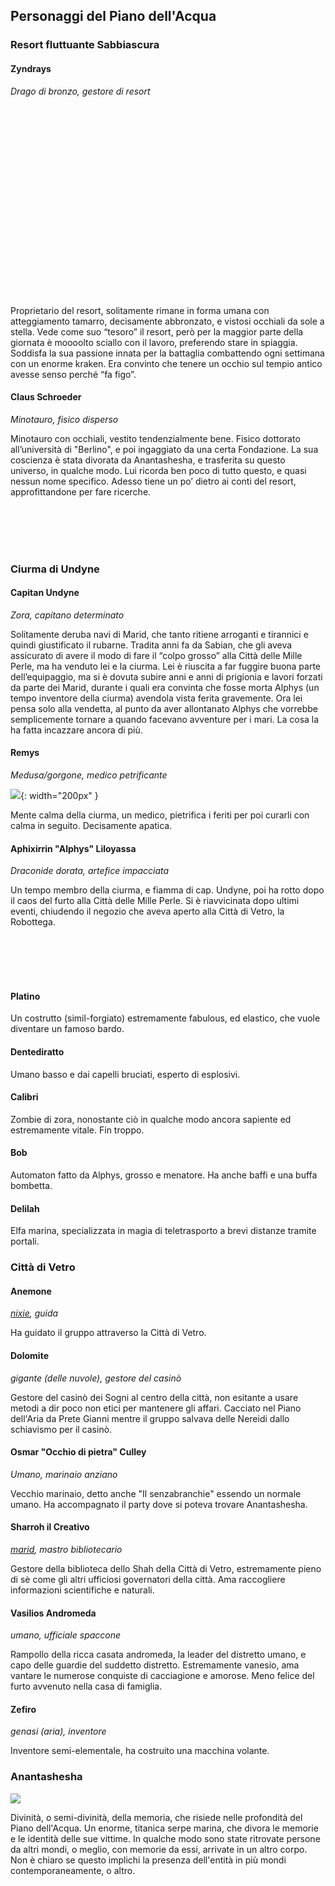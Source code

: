 ## Personaggi del Piano dell'Acqua

### Resort fluttuante Sabbiascura

#### Zyndrays

*Drago di bronzo, gestore di resort*

<div style="width: 45%; background-image: url('https://i.imgur.com/9zhYuyw.jpg'); background-position: top 0% left 50%; background-size: 150%; float: left;" class="portrait"> <a href="https://i.imgur.com/9zhYuyw.jpg" class="fill-div"></a></div> <div style="width: 45%; background-image: url('https://www.dndbeyond.com/avatars/thumbnails/30782/503/1000/1000/638061964458445076.png'); background-position: top 0% right 0%; background-size: 150%; float: left;" class="portrait"> <a href="https://www.dndbeyond.com/avatars/thumbnails/30782/503/1000/1000/638061964458445076.png" class="fill-div"></a></div>

<br><br>
<br><br>
<br><br>
<br><br>
<br><br>
<br><br>
<br><br>
<br><br>
<br><br>

Proprietario del resort, solitamente rimane in forma umana con atteggiamento tamarro, decisamente abbronzato, e vistosi occhiali da sole a stella. Vede come suo “tesoro” il resort, però per la maggior parte della giornata è moooolto sciallo con il lavoro, preferendo stare in spiaggia. Soddisfa la sua passione innata per la battaglia combattendo ogni settimana con un enorme kraken.
Era convinto che tenere un occhio sul tempio antico avesse senso perché “fa figo”.

#### Claus Schroeder

<div style="width: 33%; background-image: url('https://i.imgur.com/n0GwCHN.jpg'); background-position: top 0% left 50%; background-size: 120%; float: left;" class="portrait"> <a href="https://i.imgur.com/n0GwCHN.jpg" class="fill-div"></a></div>

*Minotauro, fisico disperso*

Minotauro con occhiali, vestito tendenzialmente bene. Fisico dottorato all’università di "Berlino", e poi ingaggiato da una certa Fondazione. La sua coscienza è stata divorata da Anantashesha, e trasferita su questo universo, in qualche modo. Lui ricorda ben poco di tutto questo, e quasi nessun nome specifico. Adesso tiene un po’ dietro ai conti del resort, approfittandone per fare ricerche.

<br>
<br>
<br>
<br>

### Ciurma di Undyne

#### Capitan Undyne

<div style="width: 25%; background-image: url('https://i.imgur.com/zvVCfSP.jpg'); background-position: top 0% left 0%; background-size: 100%; float: left;" class="portrait"> <a href="https://i.imgur.com/zvVCfSP.jpg" class="fill-div"></a></div>

*Zora, capitano determinato*

Solitamente deruba navi di Marid, che tanto ritiene arroganti e tirannici e quindi giustificato il rubarne.
Tradita anni fa da Sabian, che gli aveva assicurato di avere il modo di fare il “colpo grosso” alla Città delle Mille Perle, ma ha venduto lei e la ciurma. Lei è riuscita a far fuggire buona parte dell’equipaggio, ma si è dovuta subire anni e anni di prigionia e lavori forzati da parte dei Marid, durante i quali era convinta che fosse morta Alphys (un tempo inventore della ciurma) avendola vista ferita gravemente. Ora lei pensa solo alla vendetta, al punto da aver allontanato Alphys che vorrebbe semplicemente tornare a quando facevano avventure per i mari. La cosa la ha fatta incazzare ancora di più.

#### Remys

*Medusa/gorgone, medico petrificante*

![](https://i.imgur.com/w4vanwB.png){: width="200px" }

Mente calma della ciurma, un medico, pietrifica i feriti per poi curarli con calma in seguito. Decisamente apatica.

#### Aphixirrin "Alphys" Liloyassa

<div style="width: 25%; background-image: url('https://i.imgur.com/uCJjnWl.jpg'); background-position: top 5% left 12%; background-size: 200%; float: left;" class="portrait"> <a href="https://i.imgur.com/uCJjnWl.jpg" class="fill-div"></a></div>

*Draconide dorata, artefice impacciata*

Un tempo membro della ciurma, e fiamma di cap. Undyne, poi ha rotto dopo il caos del furto alla Città delle Mille Perle. Si è riavvicinata dopo ultimi eventi, chiudendo il negozio che aveva aperto alla Città di Vetro, la Robottega.

<br>
<br>
<br>
<br>

<div style="width: 17.5%; background-image: url('https://i.imgur.com/eZu1iZw.jpg'); background-position: top 7% right 35%; background-size: 300%; float: left;" class="portrait"> <a href="https://i.imgur.com/eZu1iZw.jpg" class="fill-div"></a></div> <div style="width: 17.5%; background-image: url('https://i.imgur.com/rWyj4UM.jpg'); background-position: top 7% right 35%; background-size: 300%; float: left;" class="portrait"> <a href="https://i.imgur.com/rWyj4UM.jpg" class="fill-div"></a></div> <div style="width: 17.5%; background-image: url('https://images-wixmp-ed30a86b8c4ca887773594c2.wixmp.com/f/1d9fd141-ac4e-4245-9fc8-df15d1a817d9/dctiqwl-db2cb5e4-36ee-4a16-a727-cb87cec92368.png?token=eyJ0eXAiOiJKV1QiLCJhbGciOiJIUzI1NiJ9.eyJzdWIiOiJ1cm46YXBwOjdlMGQxODg5ODIyNjQzNzNhNWYwZDQxNWVhMGQyNmUwIiwiaXNzIjoidXJuOmFwcDo3ZTBkMTg4OTgyMjY0MzczYTVmMGQ0MTVlYTBkMjZlMCIsIm9iaiI6W1t7InBhdGgiOiJcL2ZcLzFkOWZkMTQxLWFjNGUtNDI0NS05ZmM4LWRmMTVkMWE4MTdkOVwvZGN0aXF3bC1kYjJjYjVlNC0zNmVlLTRhMTYtYTcyNy1jYjg3Y2VjOTIzNjgucG5nIn1dXSwiYXVkIjpbInVybjpzZXJ2aWNlOmZpbGUuZG93bmxvYWQiXX0.yqGxenIDa07RxbAIUzxMnZw-Ll7YeungsYdz2QoSdEs'); background-position: top 7% right 35%; background-size: 120%; float: left;" class="portrait"> <a href="https://images-wixmp-ed30a86b8c4ca887773594c2.wixmp.com/f/1d9fd141-ac4e-4245-9fc8-df15d1a817d9/dctiqwl-db2cb5e4-36ee-4a16-a727-cb87cec92368.png?token=eyJ0eXAiOiJKV1QiLCJhbGciOiJIUzI1NiJ9.eyJzdWIiOiJ1cm46YXBwOjdlMGQxODg5ODIyNjQzNzNhNWYwZDQxNWVhMGQyNmUwIiwiaXNzIjoidXJuOmFwcDo3ZTBkMTg4OTgyMjY0MzczYTVmMGQ0MTVlYTBkMjZlMCIsIm9iaiI6W1t7InBhdGgiOiJcL2ZcLzFkOWZkMTQxLWFjNGUtNDI0NS05ZmM4LWRmMTVkMWE4MTdkOVwvZGN0aXF3bC1kYjJjYjVlNC0zNmVlLTRhMTYtYTcyNy1jYjg3Y2VjOTIzNjgucG5nIn1dXSwiYXVkIjpbInVybjpzZXJ2aWNlOmZpbGUuZG93bmxvYWQiXX0.yqGxenIDa07RxbAIUzxMnZw-Ll7YeungsYdz2QoSdEs" class="fill-div"></a></div> <div style="width: 17.5%; background-image: url('https://i.imgur.com/jv2Jn9T.jpg'); background-position: top 0% right 0%; background-size: 100%; float: left;" class="portrait"> <a href="https://i.imgur.com/jv2Jn9T.jpg" class="fill-div"></a></div> <div style="width: 17.5%; background-image: url('https://i.imgur.com/PrSVnzH.jpg'); background-position: top 10% right 52%; background-size: 400%; float: left;" class="portrait"> <a href="https://i.imgur.com/PrSVnzH.jpg" class="fill-div"></a></div>

#### Platino

Un costrutto (simil-forgiato) estremamente fabulous, ed elastico, che vuole diventare un famoso bardo.

#### Dentediratto

Umano basso e dai capelli bruciati, esperto di esplosivi.

#### Calibri

Zombie di zora, nonostante ciò in qualche modo ancora sapiente ed estremamente vitale. Fin troppo.

#### Bob

Automaton fatto da Alphys, grosso e menatore. Ha anche baffi e una buffa bombetta.

#### Delilah

Elfa marina, specializzata in magia di teletrasporto a brevi distanze tramite portali.

### Città di Vetro


#### Anemone

*[nixie](https://forgottenrealms.fandom.com/wiki/Nixie), guida*

Ha guidato il gruppo attraverso la Città di Vetro.

#### Dolomite

*gigante (delle nuvole), gestore del casinò*

Gestore del casinò dei Sogni al centro della città, non esitante a usare metodi a dir poco non etici per mantenere gli affari. Cacciato nel Piano dell'Aria da Prete Gianni mentre il gruppo salvava delle Nereidi dallo schiavismo per il casinò.

#### Osmar "Occhio di pietra" Culley

*Umano, marinaio anziano*

Vecchio marinaio, detto anche "Il senzabranchie" essendo un normale umano. Ha accompagnato il party dove si poteva trovare Anantashesha.

#### Sharroh il Creativo

*[marid](https://forgottenrealms.fandom.com/wiki/Marid), mastro bibliotecario*

Gestore della biblioteca dello Shah della Città di Vetro, estremamente pieno di sè come gli altri ufficiosi governatori della città. Ama raccogliere informazioni scientifiche e naturali.

#### Vasilios Andromeda

*umano, ufficiale spaccone*

Rampollo della ricca casata andromeda, la leader del distretto umano, e capo delle guardie del suddetto distretto. Estremamente vanesio, ama vantare le numerose conquiste di cacciagione e amorose. Meno felice del furto avvenuto nella casa di famiglia.

#### Zefiro

*genasi (aria), inventore*

Inventore semi-elementale, ha costruito una macchina volante.


### Anantashesha

![](https://scp-wiki.wdfiles.com/local--files/scp-3000/gaslight.png)

Divinità, o semi-divinità, della memoria, che risiede nelle profondità del Piano dell'Acqua. Un enorme, titanica serpe marina, che divora le memorie e le identità delle sue vittime. In qualche modo sono state ritrovate persone da altri mondi, o meglio, con memorie da essi, arrivate in un altro corpo. Non è chiaro se questo implichi la presenza dell'entità in più mondi contemporaneamente, o altro.